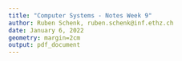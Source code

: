 ```yaml
---
title: "Computer Systems - Notes Week 9"
author: Ruben Schenk, ruben.schenk@inf.ethz.ch
date: January 6, 2022
geometry: margin=2cm
output: pdf_document
---
```

